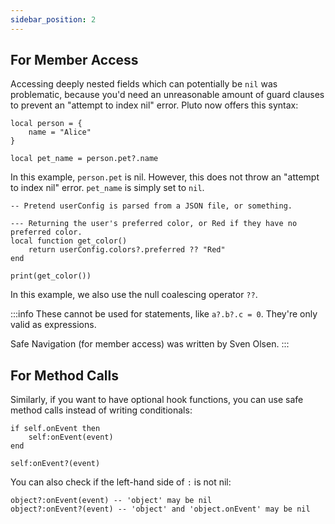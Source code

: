 ```yaml
---
sidebar_position: 2
---
```

## For Member Access
Accessing deeply nested fields which can potentially be `nil` was problematic, because you'd need an unreasonable amount of guard clauses to prevent an "attempt to index nil" error. Pluto now offers this syntax:
```pluto showLineNumbers title="Basic Usage"
local person = {
    name = "Alice"
}

local pet_name = person.pet?.name
```
In this example, `person.pet` is nil. However, this does not throw an "attempt to index nil" error. `pet_name` is simply set to `nil`.

```pluto showLineNumbers title="Practical Usage"
-- Pretend userConfig is parsed from a JSON file, or something.

--- Returning the user's preferred color, or Red if they have no preferred color.
local function get_color()
    return userConfig.colors?.preferred ?? "Red"
end

print(get_color())
```
In this example, we also use the null coalescing operator `??`.

:::info
These cannot be used for statements, like `a?.b?.c = 0`. They're only valid as expressions.

Safe Navigation (for member access) was written by Sven Olsen.
:::

## For Method Calls

Similarly, if you want to have optional hook functions, you can use safe method calls instead of writing conditionals:

```pluto showLineNumbers title="Old Way"
if self.onEvent then
    self:onEvent(event)
end
```
```pluto showLineNumbers title="New Way"
self:onEvent?(event)
```

You can also check if the left-hand side of `:` is not nil:

```pluto showLineNumbers
object?:onEvent(event) -- 'object' may be nil
object?:onEvent?(event) -- 'object' and 'object.onEvent' may be nil
```
